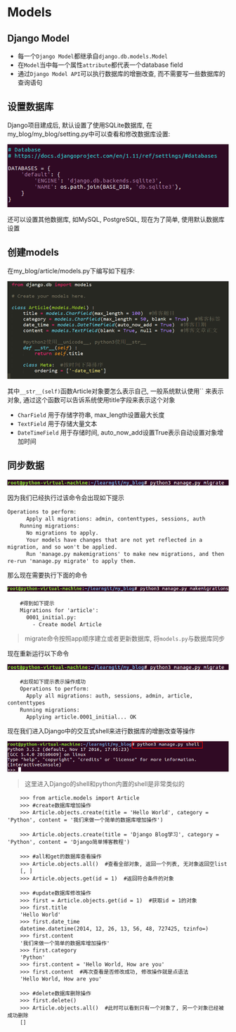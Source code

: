 # Models

## Django Model

* 每一个`Django Model`都继承自`django.db.models.Model`
* 在`Model`当中每一个属性`attribute`都代表一个database field
* 通过`Django Model API`可以执行数据库的增删改查, 而不需要写一些数据库的查询语句

## 设置数据库
Django项目建成后, 默认设置了使用SQLite数据库, 在my_blog/my_blog/setting.py中可以查看和修改数据库设置:

![01-django_setting_database](_images/django-blog/01-django_setting_database.png)


还可以设置其他数据库, 如MySQL, PostgreSQL, 现在为了简单, 使用默认数据库设置

## 创建models
在my_blog/article/models.py下编写如下程序:

![01-django_app_models](_images/django-blog/01-django_app_models.png)

其中`__str__(self)`函数Article对象要怎么表示自己, 一般系统默认使用`` 来表示对象, 通过这个函数可以告诉系统使用title字段来表示这个对象

* `CharField` 用于存储字符串, max_length设置最大长度
* `TextField` 用于存储大量文本
* `DateTimeField` 用于存储时间, auto_now_add设置True表示自动设置对象增加时间

## 同步数据

![01-django_model_data_shift](_images/django-blog/01-django_model_data_shift.png)

因为我们已经执行过该命令会出现如下提示

```
Operations to perform:
      Apply all migrations: admin, contenttypes, sessions, auth
    Running migrations:
      No migrations to apply.
      Your models have changes that are not yet reflected in a migration, and so won't be applied.
      Run 'manage.py makemigrations' to make new migrations, and then re-run 'manage.py migrate' to apply them.
```

那么现在需要执行下面的命令

![01-django_model_data_shift2](_images/django-blog/01-django_model_data_shift2.png)
```
    #得到如下提示
    Migrations for 'article':
      0001_initial.py:
        - Create model Article
```
> migrate命令按照app顺序建立或者更新数据库, 将`models.py`与数据库同步

现在重新运行以下命令

![01-django_model_data_shift](_images/django-blog/01-django_model_data_shift.png)

```
    #出现如下提示表示操作成功
    Operations to perform:
      Apply all migrations: auth, sessions, admin, article, contenttypes
    Running migrations:
      Applying article.0001_initial... OK
```

现在我们进入Django中的交互式shell来进行数据库的增删改查等操作

![01-django_data_shell](_images/django-blog/01-django_data_shell.png)

> 这里进入Django的shell和python内置的shell是非常类似的

```
    >>> from article.models import Article
    >>> #create数据库增加操作
    >>> Article.objects.create(title = 'Hello World', category = 'Python', content = '我们来做一个简单的数据库增加操作')

    >>> Article.objects.create(title = 'Django Blog学习', category = 'Python', content = 'Django简单博客教程')

    >>> #all和get的数据库查看操作
    >>> Article.objects.all()  #查看全部对象, 返回一个列表, 无对象返回空list
    [, ]
    >>> Article.objects.get(id = 1)  #返回符合条件的对象

    >>> #update数据库修改操作
    >>> first = Article.objects.get(id = 1)  #获取id = 1的对象
    >>> first.title
    'Hello World'
    >>> first.date_time
    datetime.datetime(2014, 12, 26, 13, 56, 48, 727425, tzinfo=)
    >>> first.content
    '我们来做一个简单的数据库增加操作'
    >>> first.category
    'Python'
    >>> first.content = 'Hello World, How are you'
    >>> first.content  #再次查看是否修改成功, 修改操作就是点语法
    'Hello World, How are you'

    >>> #delete数据库删除操作
    >>> first.delete()
    >>> Article.objects.all()  #此时可以看到只有一个对象了, 另一个对象已经被成功删除
    []

```

